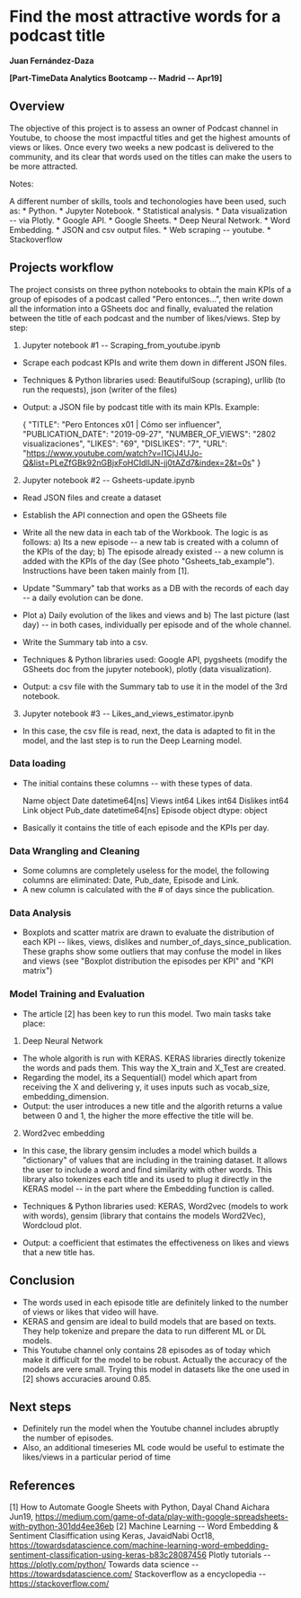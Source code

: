 # Find the most attractive words for a podcast title

**Juan Fernández-Daza**

**[Part-TimeData Analytics Bootcamp --  Madrid -- Apr19]**

## Overview

The objective of this project is to assess an owner of Podcast channel in Youtube, to choose the most impactful titles and get the highest amounts of views or likes.
Once every two weeks a new podcast is delivered to the community, and its clear that words used on the titles can make the users to be more attracted.

Notes:

A different number of skills, tools and techonologies have been used, such as:
	* Python.
	* Jupyter Notebook.
	* Statistical analysis.
	* Data visualization -- via Plotly.
	* Google API.
	* Google Sheets.
	* Deep Neural Network.
	* Word Embedding.
	* JSON and csv output files.
	* Web scraping -- youtube.
	* Stackoverflow

## Projects workflow

The project consists on three python notebooks to obtain the main KPIs of a group of episodes of a podcast called "Pero entonces...", then write down all the information into a GSheets doc and finally, evaluated the relation between the title of each podcast and the number of likes/views.
Step by step:

1. Jupyter notebook #1 -- Scraping_from_youtube.ipynb

* Scrape each podcast KPIs and write them down in different JSON files.

* Techniques & Python libraries used: BeautifulSoup (scraping), urllib (to run the requests), json (writer of the files)
* Output: a JSON file by podcast title with its main KPIs. Example:

	{
	    "TITLE": "Pero Entonces x01 | Cómo ser influencer",
	    "PUBLICATION_DATE": "2019-09-27",
	    "NUMBER_OF_VIEWS": "2802 visualizaciones",
	    "LIKES": "69",
	    "DISLIKES": "7",
	    "URL": "https://www.youtube.com/watch?v=l1CjJ4UJo-Q&list=PLeZfGBk92nGBjxFoHCIdllJN-jj0tAZd7&index=2&t=0s"
	}

2. Jupyter notebook #2 -- Gsheets-update.ipynb

* Read JSON files and create a dataset
* Establish the API connection and open the GSheets file
* Write all the new data in each tab of the Workbook. The logic is as follows: a) Its a new episode -- a new tab is created with a column of the KPIs of the day; b) The episode already existed -- a new column is added with the KPIs of the day (See photo "Gsheets_tab_example"). Instructions have been taken mainly from [1].
* Update "Summary" tab that works as a DB with the records of each day -- a daily evolution can be done.
* Plot a) Daily evolution of the likes and views and b) The last picture (last day) --  in both cases, individually per episode and of the whole channel. 
* Write the Summary tab into a csv. 

* Techniques & Python libraries used: Google API, pygsheets (modify the GSheets doc from the jupyter notebook), plotly (data visualization).
* Output: a csv file with the Summary tab to use it in the model of the 3rd notebook.

3. Jupyter notebook #3 -- Likes_and_views_estimator.ipynb

* In this case, the csv file is read, next, the data is adapted to fit in the model, and the last step is to run the Deep Learning model.

### Data loading

* The initial contains these columns -- with these types of data.

	Name                object
	Date        datetime64[ns]
	Views                int64
	Likes                int64
	Dislikes             int64
	Link                object
	Pub_date    datetime64[ns]
	Episode             object
	dtype: object

* Basically it contains the title of each episode and the KPIs per day.

### Data Wrangling and Cleaning

* Some columns are completely useless for the model, the following columns are eliminated: Date, Pub_date, Episode and Link.
* A new column is calculated with the # of days since the publication.

### Data Analysis

* Boxplots and scatter matrix are drawn to evaluate the distribution of each KPI -- likes, views, dislikes and number_of_days_since_publication. These graphs show some outliers that may confuse the model in likes and views (see "Boxplot distribution the episodes per KPI" and "KPI matrix")


### Model Training and Evaluation

* The article [2] has been key to run this model. Two main tasks take place:

1. Deep Neural Network
* The whole algorith is run with KERAS. KERAS libraries directly tokenize the words and pads them. This way the X_train and X_Test are created.
* Regarding the model, its a Sequential() model which apart from receiving the X and delivering y, it uses inputs such as vocab_size, embedding_dimension.
* Output: the user introduces a new title and the algorith returns a value between 0 and 1, the higher the more effective the title will be.

2. Word2vec embedding
* In this case, the library gensim includes a model which builds a "dictionary" of values that are including in the training dataset. It allows the user to include a word and find similarity with other words. This library also tokenizes each title and its used to plug it directly in the KERAS model -- in the part where the Embedding function is called.

* Techniques & Python libraries used: KERAS, Word2vec (models to work with words), gensim (library that contains the models Word2Vec), Wordcloud plot.
* Output: a coefficient that estimates the effectiveness on likes and views that a new title has.


## Conclusion

* The words used in each episode title are definitely linked to the number of views or likes that video will have.
* KERAS and gensim are ideal to build models that are based on texts. They help tokenize and prepare the data to run different ML or DL models.
* This Youtube channel only contains 28 episodes as of today which make it difficult for the model to be robust. Actually the accuracy of the models are vere small. Trying this model in datasets like the one used in [2] shows accuracies around 0.85.

## Next steps

* Definitely run the model when the Youtube channel includes abruptly the number of episodes.
* Also, an additional timeseries ML code would be useful to estimate the likes/views in a particular period of time

## References
[1] How to Automate Google Sheets with Python, Dayal Chand Aichara Jun19, https://medium.com/game-of-data/play-with-google-spreadsheets-with-python-301dd4ee36eb
[2] Machine Learning -- Word Embedding & Sentiment Clasiffication using Keras, JavaidNabi Oct18, https://towardsdatascience.com/machine-learning-word-embedding-sentiment-classification-using-keras-b83c28087456
Plotly tutorials -- https://plotly.com/python/
Towards data science -- https://towardsdatascience.com/
Stackoverflow as a encyclopedia -- https://stackoverflow.com/